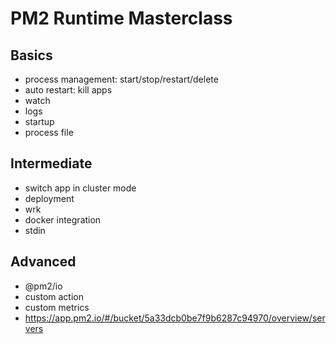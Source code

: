 
# PM2 Runtime Masterclass

## Basics

- process management: start/stop/restart/delete
- auto restart: kill apps
- watch
- logs
- startup
- process file

## Intermediate

- switch app in cluster mode
- deployment
- wrk
- docker integration
- stdin


## Advanced

- @pm2/io
- custom action
- custom metrics
- https://app.pm2.io/#/bucket/5a33dcb0be7f9b6287c94970/overview/servers

